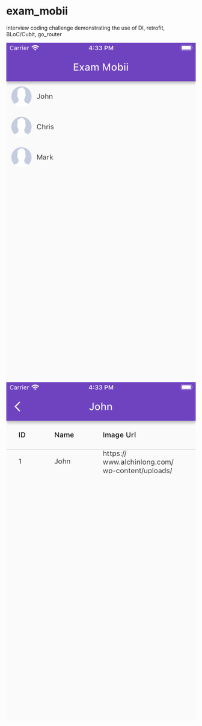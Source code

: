 # exam_mobii
interview coding challenge demonstrating the use of DI, retrofit, BLoC/Cubit, go_router

![Home](https://github.com/jpascasio1993/exam-mobii/blob/master/1-exam.png)
![User Details](https://github.com/jpascasio1993/exam-mobii/blob/master/2-exam.png)
